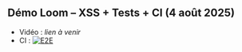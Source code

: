 ## Démo Loom – XSS + Tests + CI (4 août 2025)

- Vidéo : _lien à venir_
- CI    : [![E2E](https://github.com/romuato/QA-juiceshop/actions/workflows/ci.yml/badge.svg?branch=main)](https://github.com/romuato/QA-juiceshop/actions/workflows/ci.yml)
